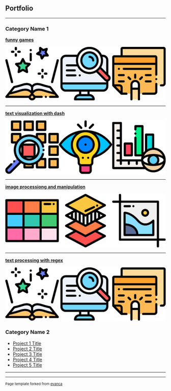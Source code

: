 ## Portfolio

---



### Category Name 1 

[**funny games**](/pdf/sample_presentation.pdf)

<img src="images/two.png?raw=true"/>

---
[**text visualization with dash**](http://example.com/)

<img src="images/three.png?raw=true"/>

---
[**image processiong and manipulation**](http://example.com/)

<img src="images/four.png?raw=true"/>

---
[**text processing with regex**](/pdf/sample_presentation.pdf)

<img src="images/two.png?raw=true"/>


### Category Name 2

- [Project 1 Title](http://example.com/)
- [Project 2 Title](http://example.com/)
- [Project 3 Title](http://example.com/)
- [Project 4 Title](http://example.com/)
- [Project 5 Title](http://example.com/)

---




---
<p style="font-size:11px">Page template forked from <a href="https://github.com/evanca/quick-portfolio">evanca</a></p>
<!-- Remove above link if you don't want to attibute -->
